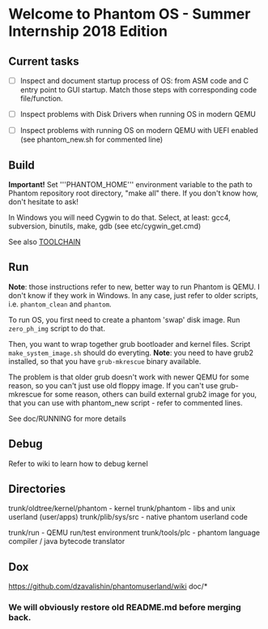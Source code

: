 # Welcome to Phantom OS - Summer Internship 2018 Edition #

## Current tasks ##

- [ ] Inspect and document startup process of OS: from ASM code and C entry point to GUI startup. Match those steps with corresponding code file/function.
- [ ] Inspect problems with Disk Drivers when running OS in modern QEMU
- [ ] Inspect problems with running OS on modern QEMU with UEFI enabled (see phantom_new.sh for commented line)


## Build ##

  **Important!** Set '''PHANTOM_HOME''' environment variable to the path to Phantom repository root directory,
  "make all" there. If you don't know how, don't hesitate to ask!

  In Windows you will need Cygwin to do that.
  Select, at least: gcc4, subversion, binutils, make, gdb
  (see etc/cygwin_get.cmd)

  See also [TOOLCHAIN](https://github.com/dzavalishin/phantomuserland/blob/master/TOOLCHAIN)

## Run ##
  **Note**: those instructions refer to new, better way to run Phantom is QEMU. I don't know if they work in Windows. In any case, just refer to older scripts, i.e. `phantom_clean` and `phantom`.

  To run OS, you first need to create a phantom 'swap' disk image. Run `zero_ph_img` script to do that.

  Then, you want to wrap together grub bootloader and kernel files. Script `make_system_image.sh` should do everyting. **Note**: you need to have grub2 installed, so that you have `grub-mkrescue` binary available.

  The problem is that older grub doesn't work with newer QEMU for some reason, so you can't just use old floppy image. If you can't use grub-mkrescue for some reason, others can build external grub2 image for you, that you can use with phantom_new script - refer to commented lines.

  See doc/RUNNING for more details

## Debug ##
  Refer to wiki to learn how to debug kernel

## Directories ##

trunk/oldtree/kernel/phantom - kernel
trunk/phantom                - libs and unix userland (user/apps)
trunk/plib/sys/src           - native phantom userland code

trunk/run                    - QEMU run/test environment
trunk/tools/plc              - phantom language compiler / java bytecode translator

## Dox ##

  https://github.com/dzavalishin/phantomuserland/wiki
  doc/*

### We will obviously restore old README.md before merging back. ###
